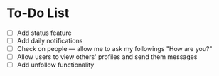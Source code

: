# To-Do List

- [ ] Add status feature
- [ ] Add daily notifications
- [ ] Check on people — allow me to ask my followings "How are you?"
- [ ] Allow users to view others' profiles and send them messages
- [ ] Add unfollow functionality
